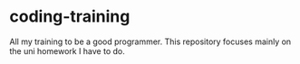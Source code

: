 # coding-training
 All my training to be a good programmer. This repository focuses mainly on the uni homework I have to do.
